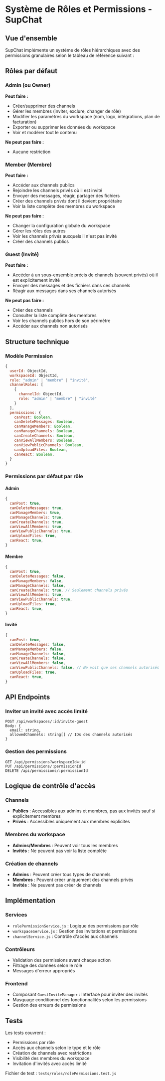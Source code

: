 # Système de Rôles et Permissions - SupChat

## Vue d'ensemble

SupChat implémente un système de rôles hiérarchiques avec des permissions granulaires selon le tableau de référence suivant :

## Rôles par défaut

### **Admin** (ou Owner)

**Peut faire :**

- Créer/supprimer des channels
- Gérer les membres (inviter, exclure, changer de rôle)
- Modifier les paramètres du workspace (nom, logo, intégrations, plan de facturation)
- Exporter ou supprimer les données du workspace
- Voir et modérer tout le contenu

**Ne peut pas faire :**

- Aucune restriction

### **Member** (Membre)

**Peut faire :**

- Accéder aux channels publics
- Rejoindre les channels privés où il est invité
- Envoyer des messages, réagir, partager des fichiers
- Créer des channels _privés_ dont il devient propriétaire
- Voir la liste complète des membres du workspace

**Ne peut pas faire :**

- Changer la configuration globale du workspace
- Gérer les rôles des autres
- Voir les channels privés auxquels il n'est pas invité
- Créer des channels publics

### **Guest** (Invité)

**Peut faire :**

- Accéder à un sous-ensemble précis de channels (souvent privés) où il est explicitement invité
- Envoyer des messages et des fichiers dans ces channels
- Réagir aux messages dans ses channels autorisés

**Ne peut pas faire :**

- Créer des channels
- Consulter la liste complète des membres
- Voir les channels publics hors de son périmètre
- Accéder aux channels non autorisés

## Structure technique

### Modèle Permission

```javascript
{
  userId: ObjectId,
  workspaceId: ObjectId,
  role: "admin" | "membre" | "invité",
  channelRoles: [
    {
      channelId: ObjectId,
      role: "admin" | "membre" | "invité"
    }
  ],
  permissions: {
    canPost: Boolean,
    canDeleteMessages: Boolean,
    canManageMembers: Boolean,
    canManageChannels: Boolean,
    canCreateChannels: Boolean,
    canViewAllMembers: Boolean,
    canViewPublicChannels: Boolean,
    canUploadFiles: Boolean,
    canReact: Boolean,
  }
}
```

### Permissions par défaut par rôle

#### Admin

```javascript
{
  canPost: true,
  canDeleteMessages: true,
  canManageMembers: true,
  canManageChannels: true,
  canCreateChannels: true,
  canViewAllMembers: true,
  canViewPublicChannels: true,
  canUploadFiles: true,
  canReact: true,
}
```

#### Membre

```javascript
{
  canPost: true,
  canDeleteMessages: false,
  canManageMembers: false,
  canManageChannels: false,
  canCreateChannels: true, // Seulement channels privés
  canViewAllMembers: true,
  canViewPublicChannels: true,
  canUploadFiles: true,
  canReact: true,
}
```

#### Invité

```javascript
{
  canPost: true,
  canDeleteMessages: false,
  canManageMembers: false,
  canManageChannels: false,
  canCreateChannels: false,
  canViewAllMembers: false,
  canViewPublicChannels: false, // Ne voit que ses channels autorisés
  canUploadFiles: true,
  canReact: true,
}
```

## API Endpoints

### Inviter un invité avec accès limité

```
POST /api/workspaces/:id/invite-guest
Body: {
  email: string,
  allowedChannels: string[] // IDs des channels autorisés
}
```

### Gestion des permissions

```
GET /api/permissions?workspaceId=:id
PUT /api/permissions/:permissionId
DELETE /api/permissions/:permissionId
```

## Logique de contrôle d'accès

### Channels

- **Publics** : Accessibles aux admins et membres, pas aux invités sauf si explicitement membres
- **Privés** : Accessibles uniquement aux membres explicites

### Membres du workspace

- **Admins/Membres** : Peuvent voir tous les membres
- **Invités** : Ne peuvent pas voir la liste complète

### Création de channels

- **Admins** : Peuvent créer tous types de channels
- **Membres** : Peuvent créer uniquement des channels privés
- **Invités** : Ne peuvent pas créer de channels

## Implémentation

### Services

- `rolePermissionService.js` : Logique des permissions par rôle
- `workspaceService.js` : Gestion des invitations et permissions
- `channelService.js` : Contrôle d'accès aux channels

### Contrôleurs

- Validation des permissions avant chaque action
- Filtrage des données selon le rôle
- Messages d'erreur appropriés

### Frontend

- Composant `GuestInviteManager` : Interface pour inviter des invités
- Masquage conditionnel des fonctionnalités selon les permissions
- Gestion des erreurs de permissions

## Tests

Les tests couvrent :

- Permissions par rôle
- Accès aux channels selon le type et le rôle
- Création de channels avec restrictions
- Visibilité des membres du workspace
- Invitation d'invités avec accès limité

Fichier de test : `tests/roles/rolePermissions.test.js`
